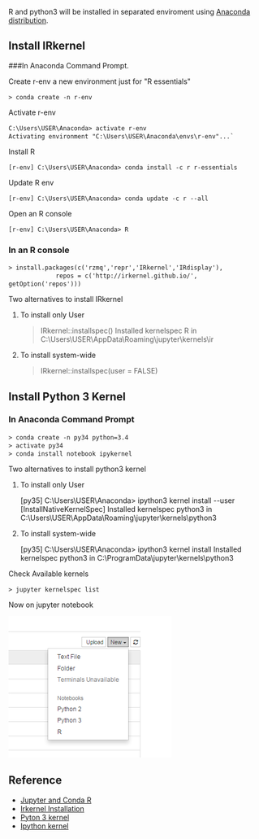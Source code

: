 <!--- Jupyter Install IRkernel and Python 3 kernel on Windows -->

R and python3 will be installed in separated enviroment using [Anaconda distribution][1].

## Install IRkernel
###In Anaconda Command Prompt.

Create r-env a new environment just for "R essentials"

    > conda create -n r-env
Activate r-env

    C:\Users\USER\Anaconda> activate r-env
    Activating environment "C:\Users\USER\Anaconda\envs\r-env"...`

Install R

    [r-env] C:\Users\USER\Anaconda> conda install -c r r-essentials

Update R env

    [r-env] C:\Users\USER\Anaconda> conda update -c r --all

Open an R console

    [r-env] C:\Users\USER\Anaconda> R

### In an R console

    > install.packages(c('rzmq','repr','IRkernel','IRdisplay'),
                 repos = c('http://irkernel.github.io/', getOption('repos')))

Two alternatives to install IRkernel
1) To install only User

    > IRkernel::installspec()
    Installed kernelspec R in C:\Users\USER\AppData\Roaming\jupyter\kernels\ir

2) To install system-wide

    > IRkernel::installspec(user = FALSE)

## Install Python 3 Kernel

### In Anaconda Command Prompt

    > conda create -n py34 python=3.4
    > activate py34
    > conda install notebook ipykernel

Two alternatives to install python3 kernel

1) To install only User

    [py35] C:\Users\USER\Anaconda> ipython3 kernel install --user
    [InstallNativeKernelSpec] Installed kernelspec python3 in C:\Users\USER\AppData\Roaming\jupyter\kernels\python3

2) To install system-wide

    [py35] C:\Users\USER\Anaconda> ipython3 kernel install
    Installed kernelspec python3 in C:\ProgramData\jupyter\kernels\python3

Check Available kernels

    > jupyter kernelspec list

Now on jupyter notebook

![](https://raw.githubusercontent.com/collabmarket/drafts/master/nb-kernel/nb-kernel.png)

## Reference

- [Jupyter and Conda R](https://www.continuum.io/blog/developer/jupyter-and-conda-r)
- [Irkernel Installation](http://irkernel.github.io/installation/)
- [Pyton 3 kernel](http://stackoverflow.com/questions/28831854/how-do-i-add-python3-kernel-to-jupyter-ipython)
- [Ipython kernel](http://ipython.readthedocs.org/en/stable/install/kernel_install.html)

[1]: https://www.continuum.io/downloads "Download Anaconda"